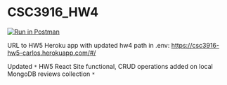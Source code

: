 # CSC3916_HW4
[![Run in Postman](https://run.pstmn.io/button.svg)](https://god.postman.co/run-collection/58c2a20f5606fb99b1be?action=collection%2Fimport&env%5BHW4%5D=W10=)


URL to HW5 Heroku app with updated hw4 path in .env: https://csc3916-hw5-carlos.herokuapp.com/#/

Updated `*` HW5 React Site functional, CRUD operations added on local MongoDB reviews collection `*`
         
